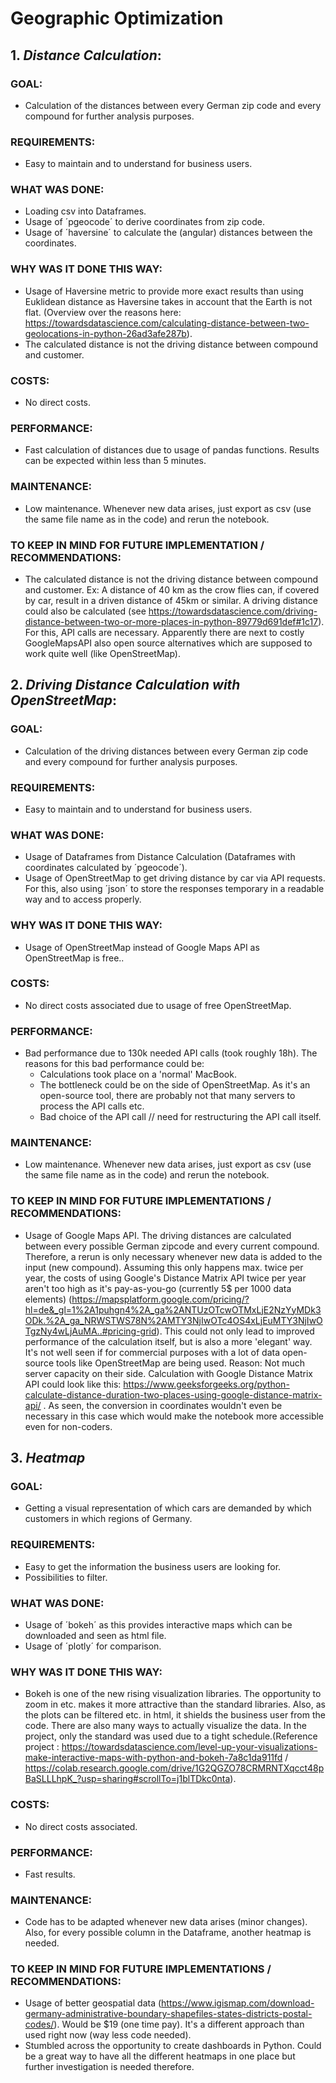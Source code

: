 # Geographic Optimization

## 1. *Distance Calculation*:

### GOAL:
- Calculation of the distances between every German zip code and every compound for further analysis purposes.

### REQUIREMENTS:
- Easy to maintain and to understand for business users.

### WHAT WAS DONE:
 - Loading csv into Dataframes.
 - Usage of ´pgeocode´ to derive coordinates from zip code.
 - Usage of ´haversine´ to calculate the (angular) distances between the coordinates.

### WHY WAS IT DONE THIS WAY:
 - Usage of Haversine metric to provide more exact results than using Euklidean distance as Haversine takes in account that the Earth is not flat. 
 (Overview over the reasons here: https://towardsdatascience.com/calculating-distance-between-two-geolocations-in-python-26ad3afe287b).
- The calculated distance is not the driving distance between compound and customer. 

### COSTS:
- No direct costs. 

### PERFORMANCE:
- Fast calculation of distances due to usage of pandas functions. Results can be expected within less than 5 minutes.

### MAINTENANCE:
- Low maintenance. Whenever new data arises, just export as csv (use the same file name as in the code) and rerun the notebook.

### TO KEEP IN MIND FOR FUTURE IMPLEMENTATION / RECOMMENDATIONS:
- The calculated distance is not the driving distance between compound and customer. Ex: A distance of 40 km as the crow flies can, if covered by car, result in a driven distance of 45km or similar. A driving distance could also be calculated (see https://towardsdatascience.com/driving-distance-between-two-or-more-places-in-python-89779d691def#1c17). For this, API calls are necessary. Apparently there are next to costly GoogleMapsAPI also open source alternatives which are supposed to work quite well (like OpenStreetMap).


## 2. *Driving Distance Calculation with OpenStreetMap*:

### GOAL:
- Calculation of the driving distances between every German zip code and every compound for further analysis purposes.

### REQUIREMENTS:
- Easy to maintain and to understand for business users.

### WHAT WAS DONE:
- Usage of Dataframes from Distance Calculation (Dataframes with coordinates calculated by ´pgeocode´).
- Usage of OpenStreetMap to get driving distance by car via API requests. For this, also using ´json´ to store the responses temporary in a readable way and to access properly.

### WHY WAS IT DONE THIS WAY:
- Usage of OpenStreetMap instead of Google Maps API as OpenStreetMap is free..

### COSTS:
- No direct costs associated due to usage of free OpenStreetMap.

### PERFORMANCE:
- Bad performance due to 130k needed API calls (took roughly 18h). 
The reasons for this bad performance could be:
  - Calculations took place on a 'normal' MacBook.
  - The bottleneck could be on the side of OpenStreetMap. As it's an open-source tool, there are probably not that many servers to process the API 
    calls etc. 
  - Bad choice of the API call // need for restructuring the API call itself. 

### MAINTENANCE:
- Low maintenance. Whenever new data arises, just export as csv (use the same file name as in the code) and rerun the notebook.

### TO KEEP IN MIND FOR FUTURE IMPLEMENTATIONS / RECOMMENDATIONS:
- Usage of Google Maps API.
The driving distances are calculated between every possible German zipcode and every current compound. Therefore, a rerun is only necessary whenever new data is added to the input (new compound). Assuming this only happens max. twice per year, the costs of using Google's Distance Matrix API twice per year aren't too high as it's pay-as-you-go (currently 5$ per 1000 data elements) (https://mapsplatform.google.com/pricing/?hl=de&_gl=1%2A1puhgn4%2A_ga%2ANTUzOTcwOTMxLjE2NzYyMDk3ODk.%2A_ga_NRWSTWS78N%2AMTY3NjIwOTc4OS4xLjEuMTY3NjIwOTgzNy4wLjAuMA..#pricing-grid). This could not only lead to improved performance of the calculation itself, but is also a more 'elegant' way. It's not well seen if for commercial purposes with a lot of data open-source tools like OpenStreetMap are being used. Reason: Not much server capacity on their side. Calculation with Google Distance Matrix API could look like this:
https://www.geeksforgeeks.org/python-calculate-distance-duration-two-places-using-google-distance-matrix-api/ . As seen, the conversion in coordinates wouldn't even be necessary in this case which would make the notebook more accessible even for non-coders.


## 3. *Heatmap*

### GOAL:
- Getting a visual representation of which cars are demanded by which customers in which regions of Germany.

### REQUIREMENTS:
- Easy to get the information the business users are looking for.
- Possibilities to filter.

### WHAT WAS DONE:
- Usage of ´bokeh´ as this provides interactive maps which can be downloaded and seen as html file.
- Usage of ´plotly´ for comparison.

### WHY WAS IT DONE THIS WAY:
- Bokeh is one of the new rising visualization libraries. The opportunity to zoom in etc. makes it more attractive than the standard libraries. 
Also, as the plots can be filtered etc. in html, it shields the business user from the code. There are also many ways to actually visualize the data. In the project, only the standard was used due to a tight schedule.(Reference project : https://towardsdatascience.com/level-up-your-visualizations-make-interactive-maps-with-python-and-bokeh-7a8c1da911fd / https://colab.research.google.com/drive/1G2QGZO78CRMRNTXqcct48pBaSLLLhpK_?usp=sharing#scrollTo=j1blTDkc0nta).

### COSTS:
- No direct costs associated.

### PERFORMANCE:
- Fast results. 

### MAINTENANCE:
- Code has to be adapted whenever new data arises (minor changes). Also, for every possible column in the Dataframe, another heatmap is needed. 

### TO KEEP IN MIND FOR FUTURE IMPLEMENTATIONS / RECOMMENDATIONS:
- Usage of better geospatial data (https://www.igismap.com/download-germany-administrative-boundary-shapefiles-states-districts-postal-codes/). Would be $19 (one time pay). It's a different approach than used right now (way less code needed). 
- Stumbled across the opportunity to create dashboards in Python. Could be a great way to have all the different heatmaps in one place but further investigation is needed therefore. 


